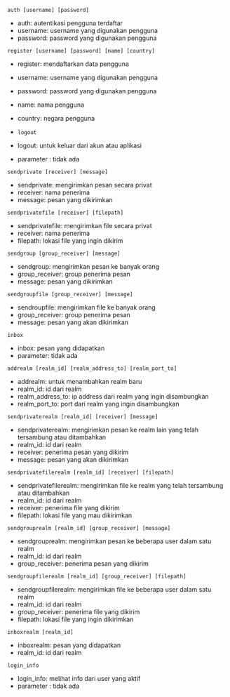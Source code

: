 ```auth [username] [password]``` 
- auth: autentikasi pengguna terdaftar  
- username: username yang digunakan pengguna 
-  password: password yang digunakan pengguna

```register [username] [password] [name] [country]``` 
- register: mendaftarkan data pengguna 
- username: username yang digunakan pengguna 
- password: password yang digunakan pengguna 
- name: nama pengguna 
- country: negara pengguna

- ```logout``` 
- logout: untuk keluar dari akun atau aplikasi 
- parameter : tidak ada

```sendprivate [receiver] [message] ```
- sendprivate: mengirimkan pesan secara privat 
- receiver: nama penerima 
- message: pesan yang dikirimkan

```sendprivatefile [receiver] [filepath]``` 
- sendprivatefile: mengirimkan file secara privat 
- receiver: nama penerima 
- filepath: lokasi file yang ingin dikirim

```sendgroup [group_receiver] [message]```
- sendgroup: mengirimkan pesan ke banyak orang 
- group_receiver: group penerima pesan 
- message: pesan yang dikirimkan

```sendgroupfile [group_receiver] [message]``` 
- sendroupfile: mengirimkan file ke banyak orang 
- group_receiver: group penerima pesan 
- message: pesan yang akan dikirimkan

 ```inbox``` 
- inbox: pesan yang didapatkan 
- parameter: tidak ada

```addrealm [realm_id] [realm_address_to] [realm_port_to]```
- addrealm: untuk menambahkan realm baru 
- realm_id: id dari realm 
- realm_address_to: ip address dari realm yang ingin disambungkan 
- realm_port_to: port dari realm yang ingin disambungkan

```sendprivaterealm [realm_id] [receiver] [message]```
- sendprivaterealm: mengirimkan pesan ke realm lain yang telah tersambung atau ditambahkan 
- realm_id: id dari realm 
- receiver: penerima pesan yang dikirim 
- message: pesan yang akan dikirimkan

```sendprivatefilerealm [realm_id] [receiver] [filepath]```
- sendprivatefilerealm: mengirimkan file ke realm yang telah tersambung atau ditambahkan 
- realm_id: id dari realm 
- receiver: penerima file yang dikirim 
- filepath: lokasi file yang mau dikirimkan

```sendgrouprealm [realm_id] [group_receiver] [message]``` 
- sendgrouprealm: mengirimkan pesan ke beberapa user dalam satu realm 
- realm_id: id dari realm 
- group_receiver: penerima pesan yang dikirim

```sendgroupfilerealm [realm_id] [group_receiver] [filepath]```
- sendgroupfilerealm: mengirimkan file ke beberapa user dalam satu realm 
- realm_id: id dari realm 
- group_receiver: penerima file yang dikirim 
-  filepath: lokasi file yang ingin dikirimkan

```inboxrealm [realm_id]```
- inboxrealm: pesan yang didapatkan 
- realm_id: id dari realm

```login_info``` 
- login_info: melihat info dari user yang aktif 
- parameter : tidak ada
